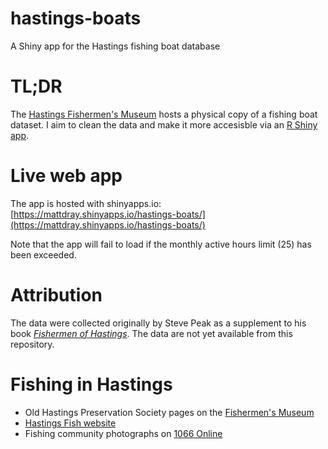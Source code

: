 # hastings-boats
A Shiny app for the Hastings fishing boat database

# TL;DR

The [Hastings Fishermen's Museum](http://www.ohps.org.uk/hastings-fishermans-museum/) hosts a physical copy of a fishing boat dataset. I aim to clean the data and make it more accesisble via an [R Shiny app](https://www.rstudio.com/products/shiny/).

# Live web app

The app is hosted with shinyapps.io: [https://mattdray.shinyapps.io/hastings-boats/](https://mattdray.shinyapps.io/hastings-boats/)

Note that the app will fail to load if the monthly active hours limit (25) has been exceeded.

# Attribution

The data were collected originally by Steve Peak as a supplement to his book [*Fishermen of Hastings*](https://www.amazon.co.uk/Fishermen-Hastings-Steve-Peak/dp/B0054WJXN4). The data are not yet available from this repository.

# Fishing in Hastings

* Old Hastings Preservation Society pages on the [Fishermen's Museum](http://www.ohps.org.uk/hastings-fishermans-museum/)
* [Hastings Fish website](http://www.hastings-fish.co.uk/index.htm)
* Fishing community photographs on [1066 Online](http://www.1066online.co.uk/gallery/fishing-community)